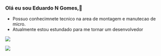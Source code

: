 ### Olá eu sou Eduardo N Gomes,👋

<!--
**EduardoNGomes/EduardoNGomes** is a ✨ _special_ ✨ repository because its `README.md` (this file) appears on your GitHub profile.

Here are some ideas to get you started:
  
- 🔭 I’m currently working on ...
- 🌱 I’m currently learning ...
- 👯 I’m looking to collaborate on ...
- 🤔 I’m looking for help with ...
- 💬 Ask me about ...
- 📫 How to reach me: ...
- 😄 Pronouns: ...
- ⚡ Fun fact: ...
-->
* Possuo conhecimnete tecnico na area de montagem e manutecao de micro.
* Atualmente estou estundado para me tornar um desenvolvedor 

<a href="https://www.linkedin.com/in/eduardo-n-gomes-220610227/"> <img src="https://cdn.jsdelivr.net/gh/devicons/devicon/icons/linkedin/linkedin-original.svg" />
</a>

<a href="https://www.facebook.com/Eduardo.Gomes00"><img src="https://cdn.jsdelivr.net/gh/devicons/devicon/icons/facebook/facebook-original.svg" />
</a>



